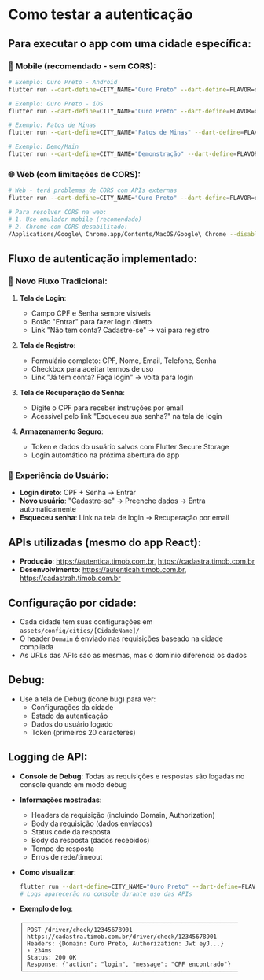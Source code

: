 # Como testar a autenticação

## Para executar o app com uma cidade específica:

### 📱 **Mobile (recomendado - sem CORS):**
```bash
# Exemplo: Ouro Preto - Android
flutter run --dart-define=CITY_NAME="Ouro Preto" --dart-define=FLAVOR=ouroPreto -d emulator-5554

# Exemplo: Ouro Preto - iOS  
flutter run --dart-define=CITY_NAME="Ouro Preto" --dart-define=FLAVOR=ouroPreto -d "iPhone 16 Pro"

# Exemplo: Patos de Minas  
flutter run --dart-define=CITY_NAME="Patos de Minas" --dart-define=FLAVOR=patosDeMinas -d emulator-5554

# Exemplo: Demo/Main
flutter run --dart-define=CITY_NAME="Demonstração" --dart-define=FLAVOR=demo -d emulator-5554
```

### 🌐 **Web (com limitações de CORS):**
```bash
# Web - terá problemas de CORS com APIs externas
flutter run --dart-define=CITY_NAME="Ouro Preto" --dart-define=FLAVOR=ouroPreto -d chrome

# Para resolver CORS na web:
# 1. Use emulador mobile (recomendado)
# 2. Chrome com CORS desabilitado:
/Applications/Google\ Chrome.app/Contents/MacOS/Google\ Chrome --disable-web-security --user-data-dir="/tmp/chrome_dev"
```

## Fluxo de autenticação implementado:

### 🔐 **Novo Fluxo Tradicional:**

1. **Tela de Login**: 
   - Campo CPF e Senha sempre visíveis
   - Botão "Entrar" para fazer login direto
   - Link "Não tem conta? Cadastre-se" → vai para registro

2. **Tela de Registro**: 
   - Formulário completo: CPF, Nome, Email, Telefone, Senha
   - Checkbox para aceitar termos de uso
   - Link "Já tem conta? Faça login" → volta para login

3. **Tela de Recuperação de Senha**: 
   - Digite o CPF para receber instruções por email
   - Acessível pelo link "Esqueceu sua senha?" na tela de login

4. **Armazenamento Seguro**: 
   - Token e dados do usuário salvos com Flutter Secure Storage
   - Login automático na próxima abertura do app

### 🎯 **Experiência do Usuário:**
- **Login direto**: CPF + Senha → Entrar
- **Novo usuário**: "Cadastre-se" → Preenche dados → Entra automaticamente
- **Esqueceu senha**: Link na tela de login → Recuperação por email

## APIs utilizadas (mesmo do app React):

- **Produção**: https://autentica.timob.com.br, https://cadastra.timob.com.br
- **Desenvolvimento**: https://autenticah.timob.com.br, https://cadastrah.timob.com.br

## Configuração por cidade:

- Cada cidade tem suas configurações em `assets/config/cities/[CidadeName]/`
- O header `Domain` é enviado nas requisições baseado na cidade compilada
- As URLs das APIs são as mesmas, mas o domínio diferencia os dados

## Debug:

- Use a tela de Debug (ícone bug) para ver:
  - Configurações da cidade
  - Estado da autenticação
  - Dados do usuário logado
  - Token (primeiros 20 caracteres)

## Logging de API:

- **Console de Debug**: Todas as requisições e respostas são logadas no console quando em modo debug
- **Informações mostradas**:
  - Headers da requisição (incluindo Domain, Authorization)
  - Body da requisição (dados enviados)
  - Status code da resposta
  - Body da resposta (dados recebidos)
  - Tempo de resposta
  - Erros de rede/timeout

- **Como visualizar**:
  ```bash
  flutter run --dart-define=CITY_NAME="Ouro Preto" --dart-define=FLAVOR=ouroPreto
  # Logs aparecerão no console durante uso das APIs
  ```

- **Exemplo de log**:
  ```
  ┌─────────────────────────────────────────────────────────────
  │ POST /driver/check/12345678901
  │ https://cadastra.timob.com.br/driver/check/12345678901
  │ Headers: {Domain: Ouro Preto, Authorization: Jwt eyJ...}
  │ ⚡ 234ms
  │ Status: 200 OK
  │ Response: {"action": "login", "message": "CPF encontrado"}
  └─────────────────────────────────────────────────────────────
  ```